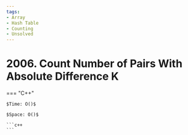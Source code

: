 ```yaml
---
tags:
- Array
- Hash Table
- Counting
- Unsolved
---
```



# 2006. Count Number of Pairs With Absolute Difference K

=== "C++"

    $Time: O()$

    $Space: O()$

    ```c++
    ```